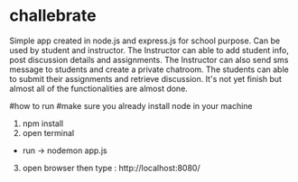 # challebrate

Simple app created in node.js and express.js for school purpose.
Can be used by student and instructor.
The Instructor can able to add student info, post discussion details and assignments.
The Instructor can also send sms message to students and create a private chatroom.
The students can able to submit their assignments and retrieve discussion.
It's not yet finish but almost all of the functionalities are almost done.

#how to run
#make sure you already install node in your machine
1. npm install
2. open terminal
- run -> nodemon app.js
3. open browser then type : http://localhost:8080/
